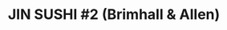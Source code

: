 ---
layout: place
title: "JIN SUSHI #2 (Brimhall & Allen)"
permalink: /california/bakersfield/jin-sushi-2-brimhall-allen.html
stateAbbr: CA
stateName: California
cityName: Bakersfield
seo:
  name: "JIN SUSHI #2 (Brimhall & Allen)"
  type: Restaurant
  links: null
description: "JIN SUSHI #2 (Brimhall & Allen) serves delicious sushi in Bakersfield, California. Try fresh Japanese dishes for a great dining experience. "
place_id: ChIJa_LpZQZF6oARkzzXudAqh_o
photos:
  - name: >-
      places/ChIJa_LpZQZF6oARkzzXudAqh_o/photos/AeeoHcK27o18A9eJs0iG2c3AmylBTuzmokuNLESOAe6myDZiBbXpLEsbVVGSIB2HX3MtgJjDn4migM749hT4sHKS9SB6GckojbjCHOTfAcQ_Rmk1uBP-HLRYIN5XiH4DLsXyw-FVG1wLI37aqlRGIXWPI5r0gKnKvLnbaiAdop8X60V8shhMTXHXum3vnvymCVcGYrqUUVkx4PtpKburTFkPvvwGlhC4wPhy5RSS2J9GpSuxsuviJ1VcvPhKi27YV6cdZvsVFxuGN4mDZjri8hrmbshLoPTO7gQ7NM9VoMZ6-OP4oRET9kqq0FssRgDRRuhydGMhh2r2HfCVSoh6iqkJsNCqGMlZ9joMeR7JLDLF_owS0_Emd10VV71bVCJi7lZsDSqwdTfzJbKAXhPjEN4gBWmhourCwel_6BHV5pIwuw0jB0ce
    widthPx: 2479
    heightPx: 1842
    authorAttributions:
      - displayName: Mark Barrett
        uri: https://maps.google.com/maps/contrib/106837158466563776590
        photoUri: >-
          https://lh3.googleusercontent.com/a-/ALV-UjXzOgSBIhrm7xhr2LVwxTc68lQIgHAjbBcg7iBWUZsAbnO-0369=s100-p-k-no-mo
    flagContentUri: >-
      https://www.google.com/local/imagery/report/?cb_client=maps_api_places.places_api&image_key=!1e10!2sCIHM0ogKEICAgIDR1KuduwE&hl=en-US
    googleMapsUri: >-
      https://www.google.com/maps/place//data=!3m4!1e2!3m2!1sCIHM0ogKEICAgIDR1KuduwE!2e10!4m2!3m1!1s0x80ea450665e9f26b:0xfa872ad0b9d73c93
  - name: >-
      places/ChIJa_LpZQZF6oARkzzXudAqh_o/photos/AeeoHcLXY2XbDi3OUkBW6XI7EivHwHNkj6L9LGVFdAhko0DNQklyay5ztRh57Jo30YxeJYIcPJ4gLubCAZH9Ibfv-vgx9TDEGHDCN9TOhozYeL8d1tUYqJFYXzI9x-ixIC8ihOI8g4V3nCgzRgIQhMABkduFFhd5ySyCncgGjor7INAI-aIAcH041I5LvP6Q-nl0zuLc-4Dk2AsyBV8eds253z14dyWgYexreJk3lK4HpOKLVI1bs-DaCA7oZ5nI_FnDSNeMXp0CEFoa4QIV2XIoViIPhELhCMybvpcrdOpBh0TrxwWhGclaAqdnSVA4MVyNC_7XoPyXezYKxm45NQ4aHaIpR3db1XdQx4Jy2YUye6ZlYNwmyYmn9F6Cybk_WzCx9Haljj9jilFeTMGGhdWY20avaHHMDY_j_912Fko-2aX_hA
    widthPx: 4000
    heightPx: 3000
    authorAttributions:
      - displayName: Martha Yatsuzuka
        uri: https://maps.google.com/maps/contrib/103917557345728838428
        photoUri: >-
          https://lh3.googleusercontent.com/a-/ALV-UjXrtQeQFoksqPE4yPrgCwSsarIedHXwPswQRUGvHVzCN5XzsSB73g=s100-p-k-no-mo
    flagContentUri: >-
      https://www.google.com/local/imagery/report/?cb_client=maps_api_places.places_api&image_key=!1e10!2sCIHM0ogKEICAgICD9u2IOQ&hl=en-US
    googleMapsUri: >-
      https://www.google.com/maps/place//data=!3m4!1e2!3m2!1sCIHM0ogKEICAgICD9u2IOQ!2e10!4m2!3m1!1s0x80ea450665e9f26b:0xfa872ad0b9d73c93
  - name: >-
      places/ChIJa_LpZQZF6oARkzzXudAqh_o/photos/AeeoHcLyg-n-FWoWimcARkYtfv8SLsGUx7a8iMQrDbQ7VQP6SeKc9mMfL9J6OVkARJDLPFSXDbyTzHXsdVQPA82aiEmEH4iMomWJekuou3Xj2uaZ1bQb0TYElcTveE7U8CjGiWa_bQQ9OsbkBEfYDWl28b6Oc9bKjLqbkopy4qfoxopyrzAc3ERAplsvsvoDdV18Iokp0x1mwqu4hv7Nk42YL2MPke71fPtBjoexTEVTkwOm19X0jp6VUiNnRAH581ZjW68lPP992NH8GImvHmNsJkf0BJrR4tCQnhHhG-1apz4SR5IpXDvcUgIGj2OzTNKpWGh72Ciqn_Re0YVOh38rpqpmWUnGnULRQeGVx6XhwXLk9QR-pb6TCSdQhPZNAnbbXT7ZJvbyLiKR4AGno5UfjTUBCJP3y-sUDKwk-2pFQUDuQA
    widthPx: 4000
    heightPx: 3000
    authorAttributions:
      - displayName: sinai kassas
        uri: https://maps.google.com/maps/contrib/107802495518314742355
        photoUri: >-
          https://lh3.googleusercontent.com/a-/ALV-UjWzFRECOK3R9WJHK5Evvf9rVM3ojLGjiIb2gRnAduvpDllfRLY=s100-p-k-no-mo
    flagContentUri: >-
      https://www.google.com/local/imagery/report/?cb_client=maps_api_places.places_api&image_key=!1e10!2sCIHM0ogKEICAgMCQuKrCFQ&hl=en-US
    googleMapsUri: >-
      https://www.google.com/maps/place//data=!3m4!1e2!3m2!1sCIHM0ogKEICAgMCQuKrCFQ!2e10!4m2!3m1!1s0x80ea450665e9f26b:0xfa872ad0b9d73c93
  - name: >-
      places/ChIJa_LpZQZF6oARkzzXudAqh_o/photos/AeeoHcLrqgstU8DyvRBe7HhHrprxHSbEpfSVE7LSo9ZRSinxe97uP_17-JCIzmjNQpxQxbqsTOWL3-1cVSWYgoowv3ZepUmyr-AMtH1bhO6z-WUAK4kVARlblSfaHtcSj34KC5gv9YFJ8IzgdPs-2wi48MXseYQK1B9kRpfiMLCarQtaJEHoL_xiUmVsX5XMrdXnn2K8T1kLbGl_6zOaJ0aKLyvR8pP2AEtYPEayBZ9Eje0RHBgg4jjmw9xZIUFcY76pwD_MVn71D54TYRizwLTNT3C6kDQoXSLNNr4xK3u0Y13JLibbxTXpg1-zyb6d93-qo-Py5-W9307L-oz_rQ8jUcgQN3u5KmAxoCfIu7WIjZFJy1K1NazO8bMsCs2wiGA8Fg-_psuFnbq2G0vTtKKnd4qRsP6WVKsUo6nxE293yoJhJw
    widthPx: 4000
    heightPx: 3000
    authorAttributions:
      - displayName: Tanner Davis
        uri: https://maps.google.com/maps/contrib/104885096874147417332
        photoUri: >-
          https://lh3.googleusercontent.com/a-/ALV-UjVQ7FbJZC8nEBZVjw3O7fRu-KuQxi1K7zNfd_u5LuptIwkwzFoM=s100-p-k-no-mo
    flagContentUri: >-
      https://www.google.com/local/imagery/report/?cb_client=maps_api_places.places_api&image_key=!1e10!2sCIHM0ogKEICAgMDw6f2qGw&hl=en-US
    googleMapsUri: >-
      https://www.google.com/maps/place//data=!3m4!1e2!3m2!1sCIHM0ogKEICAgMDw6f2qGw!2e10!4m2!3m1!1s0x80ea450665e9f26b:0xfa872ad0b9d73c93
  - name: >-
      places/ChIJa_LpZQZF6oARkzzXudAqh_o/photos/AeeoHcL-ULEm7PxQAhkkdfihe1luTdijj649dESqlNKXSbk4_izi9dLrXe_S-boALAZ0c2ZjAHXXKJSU8BUzZtf-mQjanSmnUr8j1cCCXh_o8RaNWc-u7cGLkKUT3FsZ3Vv4o2yGkcVkMoMD8ftNzlfKH3d4_3svGpXrPGpxxEykl5yT-UdhR3migUSS8HyqqR9OJt3MAqApcsWcrepFe4U4SX7a56-lcxZL4roitG6d54lxhpnLE72Rg2hVgBFoGX9mnInvnXSvroYqEISrg1r0jKlBmiDVjmOsiyl_wCv5TENLIwFE_iqRgayNV225-R4j1xspTRrg3XpfOhp57EzaYIj9RCbKHJr8L2yx2NiRyVgea7Wt5nULijJ5l-0TEpo-rogpCoSROReXLbaQbxmQx087M5-vS0JvJuCRBOiHS52hx4r6
    widthPx: 3000
    heightPx: 4000
    authorAttributions:
      - displayName: Stan Harada
        uri: https://maps.google.com/maps/contrib/113894386741652031771
        photoUri: >-
          https://lh3.googleusercontent.com/a-/ALV-UjWbxTyM-3xX6BDCHzyCPTdJlYeiqf3siqS3AgYulyXUvtRw3l4A=s100-p-k-no-mo
    flagContentUri: >-
      https://www.google.com/local/imagery/report/?cb_client=maps_api_places.places_api&image_key=!1e10!2sCIHM0ogKEICAgIDriOa0nwE&hl=en-US
    googleMapsUri: >-
      https://www.google.com/maps/place//data=!3m4!1e2!3m2!1sCIHM0ogKEICAgIDriOa0nwE!2e10!4m2!3m1!1s0x80ea450665e9f26b:0xfa872ad0b9d73c93
  - name: >-
      places/ChIJa_LpZQZF6oARkzzXudAqh_o/photos/AeeoHcKGznrru2vXYVmwKRpAtJtmUQ1j5RNW8TO6ExFeLkeDObsFAYePQceDhFTOOzr1m6GtshUvC3cuaA9XHLdXY33eWrwqR-hGNh3GjsKGvbMdF0Ty4To0GP9BuhDcTxS9Pxvcb7ogsEZlZljbwI3PGuXHHlsWZ27_4vD5AlfTLByDNvrAG67BfTJlRY9MVrqNCCfU3b1b7heGRfWtEPA_W4t2In51k3SW16fwab9Tpph64ZYPTxLO_dGLT1QvbzPQNzKNHPU4Iu4_WZ-NQbHZZb2W2BW1w0ZOqfUsyWneb4xcafNl1lcoZfg67Xbfvp_HudU744H176m4YkYC90HBSdHepYdA5ybXnnrsxyrBgBzNng8D9IYfooHiNX18YcTo9Z5TQvQR2YPEPNp7sRRiaUuxdXkfo918PPtiD3-bR-fcfQ
    widthPx: 1636
    heightPx: 2181
    authorAttributions:
      - displayName: John Powell
        uri: https://maps.google.com/maps/contrib/104418560239854558253
        photoUri: >-
          https://lh3.googleusercontent.com/a/ACg8ocJ4uXznhwfnr3l60ceeoLXNLqxl239IHDA2r1yEmpXzOVKV1S8=s100-p-k-no-mo
    flagContentUri: >-
      https://www.google.com/local/imagery/report/?cb_client=maps_api_places.places_api&image_key=!1e10!2sCIHM0ogKEICAgIC7rey8FQ&hl=en-US
    googleMapsUri: >-
      https://www.google.com/maps/place//data=!3m4!1e2!3m2!1sCIHM0ogKEICAgIC7rey8FQ!2e10!4m2!3m1!1s0x80ea450665e9f26b:0xfa872ad0b9d73c93
  - name: >-
      places/ChIJa_LpZQZF6oARkzzXudAqh_o/photos/AeeoHcIEqGRVjnEumq1JSzX8cbkQY4EShtEJw6Mfto1-Zy8-7FWizgz1QZgZE7-IGu_MALmUukN1U2OK74ZA6HhKaqTOvaYjPuslathA6bhKGP75bvM-xBOoVzGpZxeytKYbdlgi3qRy4VRV4wzZ8mfsWzsUciw8wmbRCOpnpy-LrAniCGCu_Bx_gGKIGJogMNZkM2TeB-sujx8hSa6EjUWtvpNBWHIQZ8niHt4_uavAEPFBuO3MCC9JcbMV3q1Ebz7aEDy4KPy4hAOkCl6gFMZ6spdnwjlU8Y6hT8V7As858wN1S1g0QJSSHjfHjVZumN1P14TqPyUkVcthoMrNwT_pgS-xBcx1WJZ8Cm5u_ZP9pnWzooCkMrePC7CGq-WOYaJ7UdfYDpKpWmZ1yY6vg1Ot6ZA562WuRI2OMvPfyvXZA_U
    widthPx: 3000
    heightPx: 4000
    authorAttributions:
      - displayName: sinai kassas
        uri: https://maps.google.com/maps/contrib/107802495518314742355
        photoUri: >-
          https://lh3.googleusercontent.com/a-/ALV-UjWzFRECOK3R9WJHK5Evvf9rVM3ojLGjiIb2gRnAduvpDllfRLY=s100-p-k-no-mo
    flagContentUri: >-
      https://www.google.com/local/imagery/report/?cb_client=maps_api_places.places_api&image_key=!1e10!2sCIHM0ogKEICAgMCQuKrCVQ&hl=en-US
    googleMapsUri: >-
      https://www.google.com/maps/place//data=!3m4!1e2!3m2!1sCIHM0ogKEICAgMCQuKrCVQ!2e10!4m2!3m1!1s0x80ea450665e9f26b:0xfa872ad0b9d73c93
  - name: >-
      places/ChIJa_LpZQZF6oARkzzXudAqh_o/photos/AeeoHcIbAzurKuuZeE2y92rdrw9J7yqdYfNdhKLvXgTq4Zn2hK_pnztAv4XfOBFXvmJRX1HAJZY9FMe1QUji_5NNYk7duCpbriXUL70y2H9SoNKG7aiuGOrQ6ru9ujJ0zbZk1VLUvs99eIIMJLnjduouU9zi7C4w_U2Y2JO4fcuSebQjcAsg0PkBKvL3xCjgeSEWSx-MnMxa00HeoiMT5vNAXpBBKk9spsVjJM6VzFOjIHzhGFvoJW6Xd15WeKfKhp7Z0HcjA-DVzg0CjGtrJNwjtHBa1lZLTUxraqsSStbSCVz8B0fTvhAxl_u85y04JnOLvIFk037BoFFrjREUf3Jk6tu28HUft1QuWd9ZmV_TElR2tvUc4-fFfqSnkqopUMKJQLHnr_DCPplha2ThmSngMXvURqZZiXEKHlGSJr8Uw9FwYoAt
    widthPx: 4030
    heightPx: 3022
    authorAttributions:
      - displayName: John Powell
        uri: https://maps.google.com/maps/contrib/104418560239854558253
        photoUri: >-
          https://lh3.googleusercontent.com/a/ACg8ocJ4uXznhwfnr3l60ceeoLXNLqxl239IHDA2r1yEmpXzOVKV1S8=s100-p-k-no-mo
    flagContentUri: >-
      https://www.google.com/local/imagery/report/?cb_client=maps_api_places.places_api&image_key=!1e10!2sCIHM0ogKEICAgIC7rey8hQE&hl=en-US
    googleMapsUri: >-
      https://www.google.com/maps/place//data=!3m4!1e2!3m2!1sCIHM0ogKEICAgIC7rey8hQE!2e10!4m2!3m1!1s0x80ea450665e9f26b:0xfa872ad0b9d73c93
  - name: >-
      places/ChIJa_LpZQZF6oARkzzXudAqh_o/photos/AeeoHcJjhXNRrMc1EkUGjgs--gXjpBH2pYHWsApgiJjzB0phLNkvC_DA0tBlBMPVVD9OCLqDAbgjUlIhUTOmgxbnCTQyJqt2hgfEsyI2GcAVFEhIejJxu8bhcsRay20l4u-OyyQyl-Jf_NzYYpLymGtGrYoh8KNk35-GTDWtCBnWRyGK39_XwRxR2o_55UX1gustooHIoi0oy_QQxI-vkkPuU9D3-XX_Y-Cf9lvZCsYGHY77KZlmAgxL_YDnQsNVvTMDEvxyDU4b4PQ2pgh3R-il5y-BBRiqYyCrCg2LP5tM3GGjnZH1J9ITljXcWsdH70_9rGCi-SZw5R1p1zuhQSnH1y8PULZYLUS7KuHkBjZBz8YdyfabjqvmbJpVEiE_q6l5MX-_EfPQYUexPTz-ryCdWQYT1RN8Bn-6NhzUFZa6rPx0ag
    widthPx: 3024
    heightPx: 4032
    authorAttributions:
      - displayName: Lindsy Sweat-Grayson
        uri: https://maps.google.com/maps/contrib/110164258446440966610
        photoUri: >-
          https://lh3.googleusercontent.com/a-/ALV-UjX57fCzpK5ueGQbPV74xzVXjFK9Ks2hqWf6tueOtj6WqmywBkjpxg=s100-p-k-no-mo
    flagContentUri: >-
      https://www.google.com/local/imagery/report/?cb_client=maps_api_places.places_api&image_key=!1e10!2sCIHM0ogKEICAgIC2uMHDUw&hl=en-US
    googleMapsUri: >-
      https://www.google.com/maps/place//data=!3m4!1e2!3m2!1sCIHM0ogKEICAgIC2uMHDUw!2e10!4m2!3m1!1s0x80ea450665e9f26b:0xfa872ad0b9d73c93
  - name: >-
      places/ChIJa_LpZQZF6oARkzzXudAqh_o/photos/AeeoHcJSSybiSXST3oKkNSUuft9McOHNpST2Dl7xLIUri52faEnYOXE6n7PoyfO9j5W2RaqT-eiHIp8ThB2Wh7Zk1Qo30wfxJa3SQJaNjg1gEasYVYNOpprm6y9lYhWIm49ihJjsqvv-LWfAEmIu2u5USPoYiVWi1Vnk6rE_YkQ8RlTB-wdN_ujDE1OeMSF2Cqu8P0xpqrevhHLhTArPVHUTEbnZ35-EJI4hymGE5WL00Kv7Hb8YWibG-RdH87RE2v-9ti4GzWfIy0lwsWyBfzrY9nhtbZKdb5OcbzpaXgO2MuIFSE0eNcQqGGimt81XGlE2jgCENTKXrqVHLlnFs2tEYXEoyXMB3GxKUNQwDFulSdrE-CKZ5n-9WDbzLTtbxByHl7uCXHgcyoGel-tvQtMJq8uj7XHmeIcf8OmVbhflw_U_bQ
    widthPx: 3024
    heightPx: 4032
    authorAttributions:
      - displayName: John Powell
        uri: https://maps.google.com/maps/contrib/104418560239854558253
        photoUri: >-
          https://lh3.googleusercontent.com/a/ACg8ocJ4uXznhwfnr3l60ceeoLXNLqxl239IHDA2r1yEmpXzOVKV1S8=s100-p-k-no-mo
    flagContentUri: >-
      https://www.google.com/local/imagery/report/?cb_client=maps_api_places.places_api&image_key=!1e10!2sCIHM0ogKEICAgIC7rey8RQ&hl=en-US
    googleMapsUri: >-
      https://www.google.com/maps/place//data=!3m4!1e2!3m2!1sCIHM0ogKEICAgIC7rey8RQ!2e10!4m2!3m1!1s0x80ea450665e9f26b:0xfa872ad0b9d73c93
address: '12900 Brimhall Rd #100, Bakersfield, CA 93314, USA'
street: '12900 Brimhall Rd #100'
city: Bakersfield
state: CA
zip: '93314'
country: USA
neighborhood: Masterpiece Estates
latitude: '35.369336'
longitude: '-119.146371'
accessibility_options:
  wheelchairAccessibleParking: true
  wheelchairAccessibleEntrance: true
  wheelchairAccessibleRestroom: true
  wheelchairAccessibleSeating: true
business_status: OPERATIONAL
name: 'JIN SUSHI #2 (Brimhall & Allen)'
google_maps_links:
  directionsUri: >-
    https://www.google.com/maps/dir//''/data=!4m7!4m6!1m1!4e2!1m2!1m1!1s0x80ea450665e9f26b:0xfa872ad0b9d73c93!3e0
  placeUri: https://maps.google.com/?cid=18052444707297377427
  writeAReviewUri: >-
    https://www.google.com/maps/place//data=!4m3!3m2!1s0x80ea450665e9f26b:0xfa872ad0b9d73c93!12e1
  reviewsUri: >-
    https://www.google.com/maps/place//data=!4m4!3m3!1s0x80ea450665e9f26b:0xfa872ad0b9d73c93!9m1!1b1
  photosUri: >-
    https://www.google.com/maps/place//data=!4m3!3m2!1s0x80ea450665e9f26b:0xfa872ad0b9d73c93!10e5
primary_type: Sushi Restaurant
opening_hours:
  regular: null
  current: null
secondary_opening_hours:
  regular:
    weekdayDescriptions: null
    type: null
  current:
    weekdayDescriptions: null
    type: null
phone: null
price_level: null
price_range: null
rating: null
rating_count: 0
website: null
reviews: null
parking_options: null
payment_options: null
allow_dogs: null
curbside_pickup: null
delivery: null
dine_in: null
good_for_children: null
good_for_groups: null
good_for_sports: null
live_music: null
menu_for_children: null
outdoor_seating: null
reservable: null
restroom: null
serves_beer: null
serves_breakfast: null
serves_brunch: null
serves_cocktails: null
serves_coffee: null
serves_dinner: null
serves_dessert: null
serves_lunch: null
serves_vegetarian_food: null
serves_wine: null
takeout: null
update_category: essentials
summary: null

---